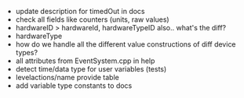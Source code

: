 * update description for timedOut in docs
* check all fields like counters (units, raw values)
* hardwareID > hardwareId, hardwareTypeID also.. what's the diff?
* hardwareType
* how do we handle all the different value constructions of diff device types?
* all attributes from EventSystem.cpp in help
* detect time/data type for user variables (tests)
* levelactions/name provide table
* add variable type constants to docs
